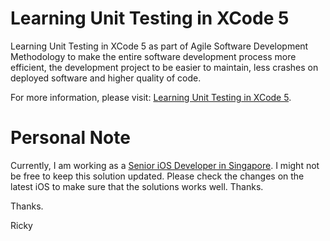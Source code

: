 Learning Unit Testing in XCode 5
=====================

Learning Unit Testing in XCode 5  as part of Agile Software Development Methodology to make the entire 
software development process more efficient, the development project to be easier to maintain, 
less crashes on deployed software and higher quality of code.

For more information, please visit: [Learning Unit Testing in XCode 5](https://mobileoop.com/learning-unit-testing-in-xcode-5 "Learning Unit Testing in XCode 5").

Personal Note
==============
Currently, I am working as a [Senior iOS Developer in Singapore](https://mobileoop.com/ "Senior iOS Developer in Singapore"). I might not be free to keep this solution updated. Please check the changes on the latest iOS to make sure that the solutions works well. Thanks.


Thanks.

Ricky

